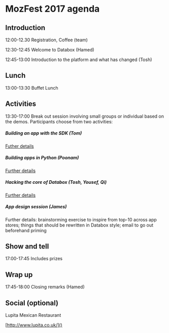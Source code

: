 # MozFest 2017 agenda

## Introduction

12:00-12.30 Registration, Coffee (team)

12:30-12:45 Welcome to Databox (Hamed)

12:45-13:00 Introduction to the platform and what has changed (Tosh)

## Lunch

13:00-13:30 Buffet Lunch

## Activities

13:30-17:00 Break out session involving small groups or individual based on the demos. Participants choose from two activities:

##### Building an app with the SDK (Tom)

[Futher details](http://tutorial.iotdatabox.com/)

##### Building apps in Python (Poonam)

[Further details](https://github.com/me-box/admin/blob/master/events/2017/driver-app.md)

##### Hacking the core of Databox (Tosh, Yousef, Qi)

[Further details](https://github.com/me-box/admin/blob/master/events/2017/HackingTheCore.md)

##### App design session (James)

Further details: brainstorming exercise to inspire from top-10 across app stores; things that should be rewritten in Databox style; email to go out beforehand priming

## Show and tell

17:00-17:45 Includes prizes

## Wrap up

17:45-18:00 Closing remarks (Hamed)

## Social (optional)

Lupita Mexican Restaurant

[http://www.lupita.co.uk/]()







